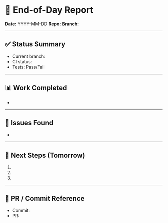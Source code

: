 # 📝 End-of-Day Report
**Date:** YYYY-MM-DD
**Repo:** <repo-name>
**Branch:** <branch-name>

---

## ✅ Status Summary
- Current branch:
- CI status:
- Tests: Pass/Fail

---

## 📊 Work Completed
-

---

## 🧩 Issues Found
-

---

## 🚀 Next Steps (Tomorrow)
1.
2.
3.

---

## 🔗 PR / Commit Reference
- Commit:
- PR: